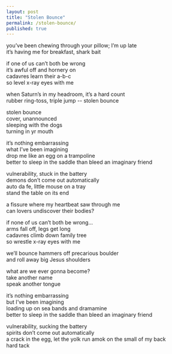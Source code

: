 ```yaml
---
layout: post
title: "Stolen Bounce"
permalink: /stolen-bounce/
published: true
---
```


you’ve been chewing through your pillow; I’m up late  
it’s having me for breakfast, shark bait  
  
if one of us can’t both be wrong  
it’s awful off and hornery on  
cadavres learn their a-b-c  
so level x-ray eyes with me  
  
when Saturn’s in my headroom, it’s a hard count  
rubber ring-toss, triple jump -- stolen bounce  
  
stolen bounce  
cover, unannounced   
sleeping with the dogs  
turning in yr mouth  
  
it’s nothing embarrassing  
what I’ve been imagining  
drop me like an egg on a trampoline  
better to sleep in the saddle than bleed an imaginary friend  
  
vulnerability, stuck in the battery  
demons don’t come out automatically  
auto da fe, little mouse on a tray  
stand the table on its end  
  
a fissure where my heartbeat saw through me  
can lovers undiscover their bodies?  
  
if none of us can’t both be wrong...  
arms fall off, legs get long  
cadavres climb down family tree  
so wrestle x-ray eyes with me  
  
we’ll bounce hammers off precarious boulder  
and roll away big Jesus shoulders  
  
what are we ever gonna become?  
take another name  
speak another tongue  
  
it’s nothing embarrassing  
but I’ve been imagining  
loading up on sea bands and dramamine  
better to sleep in the saddle than bleed an imaginary friend  
  
vulnerability, sucking the battery  
spirits don’t come out automatically  
a crack in the egg, let the yolk run amok on the small of my back  
hard tack  
